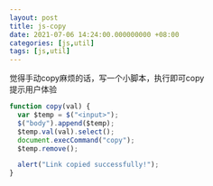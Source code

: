 ```yaml
---
layout: post
title: js-copy
date: 2021-07-06 14:24:00.000000000 +08:00
categories: [js,util]
tags: [js,util]
---
```


觉得手动copy麻烦的话，写一个小脚本，执行即可copy  
提示用户体验

```javascript
function copy(val) {
  var $temp = $("<input>");
  $("body").append($temp);
  $temp.val(val).select();
  document.execCommand("copy");
  $temp.remove();

  alert("Link copied successfully!");
}
```